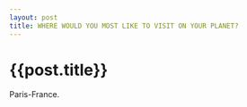 ```yaml
---
layout: post
title: WHERE WOULD YOU MOST LIKE TO VISIT ON YOUR PLANET?
--- 
```




 {{post.title}}
======================================================




<p>Paris-France.</p>